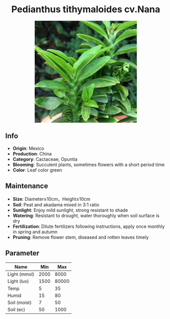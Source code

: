 <h1 align='center'>Pedianthus tithymaloides cv.Nana</h1>
<p align="center">
    <img 
        align='center'
        width='320'
        src="../images/pedianthus tithymaloides cvnana.png" 
        alt='Pedianthus tithymaloides cv.Nana' />
</p>

## Info

 - **Origin**: Mexico
 - **Production**: China
 - **Category**: Cactaceae, Opuntia
 - **Blooming**: Succulent plants, sometimes flowers with a short period time
 - **Color**: Leaf color green

## Maintenance

 - **Size**: Diameter≥10cm，Height≥10cm
 - **Soil**: Peat and akadama mixed in 3:1 ratio
 - **Sunlight**: Enjoy mild sunlight, strong resistant to shade
 - **Watering**: Resistant to drought, water thoroughly when soil surface is dry
 - **Fertilization**: Dilute fertilizers following instructions, apply once monthly in spring and autumn
 - **Pruning**: Remove flower stem, diseased and rotten leaves timely

## Parameter

| Name         | Min  | Max   |
|--------------|------|-------|
| Light (mmol) | 2000 | 8000  |
| Light (lux)  | 1500 | 80000 |
| Temp         | 5    | 35    |
| Humid        | 15   | 80    |
| Soil (moist) | 7   | 50    |
| Soil (ec)    | 50  | 1000  |